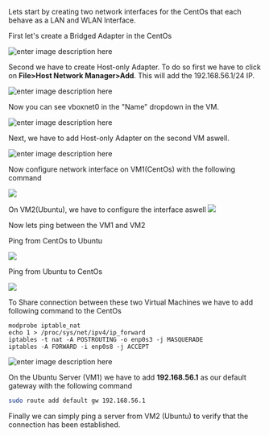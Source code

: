Lets start by creating two network interfaces for the CentOs that each behave as a LAN and WLAN Interface.

First let's create a Bridged Adapter in the CentOs

![enter image description here](https://i.imgur.com/LIAqJrm.png)

Second we have to create Host-only Adapter. To do so first we have to click on **File>Host Network Manager>Add**. This will add the 192.168.56.1/24 IP.

![enter image description here](https://i.imgur.com/BqJuEME.png)

Now you can see vboxnet0 in the "Name" dropdown in the VM.

![enter image description here](https://i.imgur.com/56STXlD.png)

Next, we have to add Host-only Adapter on the second VM aswell.

![enter image description here](https://i.imgur.com/3TYVSre.png)

Now configure network interface on VM1(CentOs) with the following command

![](https://i.imgur.com/D0BJ9zl.png)

On VM2(Ubuntu), we have to configure the interface aswell
![](https://i.imgur.com/1vTIwBF.png)

Now lets ping between the VM1 and VM2

Ping from CentOs to Ubuntu

![](https://i.imgur.com/FKg5Ven.png)

Ping from Ubuntu to CentOs

![](https://i.imgur.com/JrHEouD.png)

To Share connection between these two Virtual Machines we have to add following command to the CentOs

`modprobe iptable_nat`  
`echo 1 > /proc/sys/net/ipv4/ip_forward`  
`iptables -t nat -A POSTROUTING -o enp0s3 -j MASQUERADE`  
`iptables -A FORWARD -i enp0s8 -j ACCEPT`

![enter image description here](https://i.imgur.com/uj3deaS.png)

On the Ubuntu Server (VM1) we have to add **192.168.56.1** as our default gateway with the following command

```bash
sudo route add default gw 192.168.56.1
```

Finally we can simply ping a server from VM2 (Ubuntu) to verify that the connection has been established.

